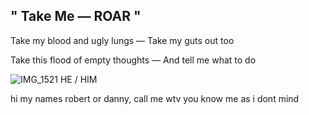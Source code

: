 ## " Take Me — ROAR "
Take my blood and ugly lungs — Take my guts out too

Take this flood of empty thoughts — And tell me what to do


![IMG_1521](https://github.com/user-attachments/assets/57e7a4a6-b87f-4ca7-bcb6-395b12f1ee5a)
HE / HIM

hi my names robert or danny, call me wtv you know me as i dont mind

